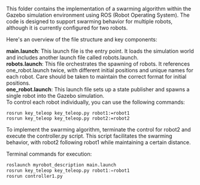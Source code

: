 This folder contains the implementation of a swarming algorithm within the Gazebo simulation environment using ROS (Robot Operating System).  The code is designed to support swarming behavior for multiple robots, although it is currently configured for two robots.

Here's an overview of the file structure and key components:

**main.launch**: This launch file is the entry point. It loads the simulation world and includes another launch file called robots.launch.  
**robots.launch**: This file orchestrates the spawning of robots. It references one_robot.launch twice, with different initial positions and unique names for each robot. Care should be taken to maintain the correct format for initial positions.  
**one_robot.launch**: This launch file sets up a state publisher and spawns a single robot into the Gazebo simulation.  
To control each robot individually, you can use the following commands:

```
rosrun key_teleop key_teleop.py robot1:=robot1
rosrun key_teleop key_teleop.py robot2:=robot2
```

To implement the swarming algorithm, terminate the control for robot2 and execute the controller.py script. This script facilitates the swarming behavior, with robot2 following robot1 while maintaining a certain distance.

Terminal commands for execution:
```python
roslaunch myrobot_description main.launch
rosrun key_teleop key_teleop.py robot1:=robot1
rosrun controller1.py
```
